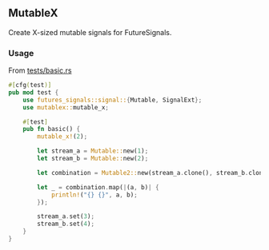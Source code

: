 ## MutableX
Create X-sized mutable signals for FutureSignals.

### Usage
From [tests/basic.rs](/tests/basic.rs)
```rs
#[cfg(test)]
pub mod test {
    use futures_signals::signal::{Mutable, SignalExt};
    use mutablex::mutable_x;

    #[test]
    pub fn basic() {
        mutable_x!(2);

        let stream_a = Mutable::new(1);
        let stream_b = Mutable::new(2);

        let combination = Mutable2::new(stream_a.clone(), stream_b.clone());

        let _ = combination.map(|(a, b)| {
            println!("{} {}", a, b);
        });

        stream_a.set(3);
        stream_b.set(4);
    }
}
```